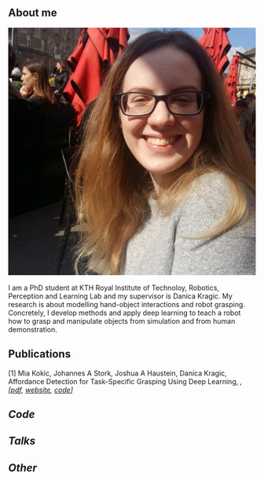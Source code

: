 ## About me
<img src="mia.jpg" alt="Mia">

I am a PhD student at KTH Royal Institute of Technoloy, Robotics, Perception and Learning Lab and my supervisor is Danica Kragic. My research is about modelling hand-object interactions and robot grasping. Concretely, I develop methods and apply deep learning to teach a robot how to grasp and manipulate objects from simulation and from human demonstration.

## Publications
[1] Mia Kokic, Johannes A Stork, Joshua A Haustein, Danica Kragic, Affordance Detection for Task-Specific Grasping Using Deep Learning, <em><em>, [<a href="https://ieeexplore.ieee.org/stamp/stamp.jsp?arnumber=8239542">pdf</a>, <a href="https://sites.google.com/view/affdet/home">website</a>, <a href="https://github.com/mkokic/affdet">code</a>]

## Code

## Talks

## Other

